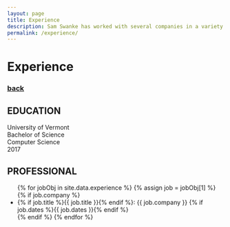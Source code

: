 ```yaml
---
layout: page
title: Experience
description: Sam Swanke has worked with several companies in a variety of roles, as well as team sizes and industries.
permalink: /experience/
---
```


<div id='experience'>
  <h1>Experience</h1>
  <a href='/'><h3>back</h3></a>

  <h2>EDUCATION</h2>
  <p>University of Vermont<br>Bachelor of Science<br>Computer Science<br>2017</p>

  <h2>PROFESSIONAL</h2>
  <ul class='exp'>
  {% for jobObj in site.data.experience %}
  {% assign job = jobObj[1] %}
  {% if job.company %}
    <li>
      {% if job.title %}{{ job.title }}{% endif %}: {{ job.company }} {% if job.dates %}{{ job.dates }}{% endif %}
    </li>
  {% endif %}
  {% endfor %}
  </ul>
</div>